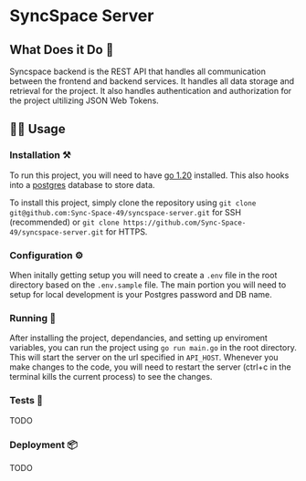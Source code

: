 # SyncSpace Server
## What Does it Do 🤔
Syncspace backend is the REST API that handles all communication between the frontend and backend services. It handles all data storage and retrieval for the project. It also handles authentication and authorization for the project ultilizing JSON Web Tokens.
## 👩‍💻 Usage
### Installation ⚒️
To run this project, you will need to have [go 1.20](https://go.dev/dl/) installed. This also hooks into a [postgres](https://www.postgresql.org/download/) database to store data.

To install this project, simply clone the repository using ```git clone git@github.com:Sync-Space-49/syncspace-server.git``` for SSH (recommended) or ```git clone https://github.com/Sync-Space-49/syncspace-server.git``` for HTTPS.

### Configuration ⚙️
When initally getting setup you will need to create a `.env` file in the root directory based on the `.env.sample` file. The main portion you will need to setup for local development is your Postgres password and DB name.
### Running 🚀
After installing the project, dependancies, and setting up enviroment variables, you can run the project using `go run main.go` in the root directory. This will start the server on the url specified in `API_HOST`. Whenever you make changes to the code, you will need to restart the server (ctrl+c in the terminal kills the current process) to see the changes.

### Tests 🧪
TODO
### Deployment 📦
TODO